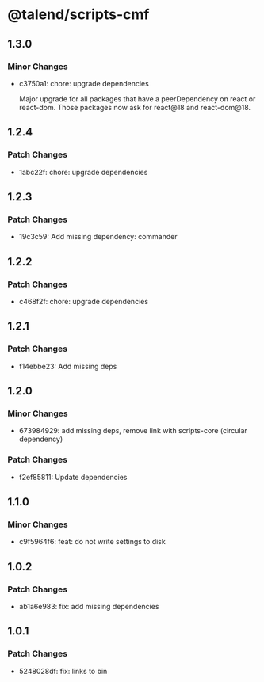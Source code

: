 # @talend/scripts-cmf

## 1.3.0

### Minor Changes

- c3750a1: chore: upgrade dependencies

  Major upgrade for all packages that have a peerDependency on react or react-dom. Those packages now ask for react@18 and react-dom@18.

## 1.2.4

### Patch Changes

- 1abc22f: chore: upgrade dependencies

## 1.2.3

### Patch Changes

- 19c3c59: Add missing dependency: commander

## 1.2.2

### Patch Changes

- c468f2f: chore: upgrade dependencies

## 1.2.1

### Patch Changes

- f14ebbe23: Add missing deps

## 1.2.0

### Minor Changes

- 673984929: add missing deps, remove link with scripts-core (circular dependency)

### Patch Changes

- f2ef85811: Update dependencies

## 1.1.0

### Minor Changes

- c9f5964f6: feat: do not write settings to disk

## 1.0.2

### Patch Changes

- ab1a6e983: fix: add missing dependencies

## 1.0.1

### Patch Changes

- 5248028df: fix: links to bin
